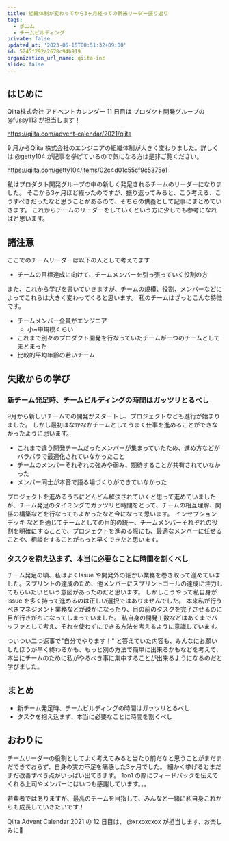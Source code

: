 ```yaml
---
title: 組織体制が変わってから3ヶ月経っての新米リーダー振り返り
tags:
  - ポエム
  - チームビルディング
private: false
updated_at: '2023-06-15T00:51:32+09:00'
id: 5245f292a2678c94b919
organization_url_name: qiita-inc
slide: false
---
```

## はじめに

Qiita株式会社 アドベントカレンダー 11 日目は プロダクト開発グループの @fussy113 が担当します！

https://qiita.com/advent-calendar/2021/qiita

9 月からQiita 株式会社のエンジニアの組織体制が大きく変わりました。詳しくは @getty104 が記事を挙げているので気になる方は是非ご覧ください。

https://qiita.com/getty104/items/02c4d01c55cf9c5375e1

私はプロダクト開発グループの中の新しく発足されるチームのリーダーになりました。
そこから3ヶ月ほど経ったのですが、振り返ってみると、こう考える、こうすべきだったなと思うことがあるので、そちらの供養として記事にまとめていきます。
これからチームのリーダーをしていくという方に少しでも参考になればと思います。

## 諸注意

ここでのチームリーダーは以下の人として考えてます

- チームの目標達成に向けて、チームメンバーを引っ張っていく役割の方

また、これから学びを書いていきますが、チームの規模、役割、メンバーなどによってこれらは大きく変わってくると思います。
私のチームはざっとこんな特徴です。

- チームメンバー全員がエンジニア
  - 小~中規模くらい
- これまで別々のプロダクト開発を行なっていたチームが一つのチームとしてまとまった
- 比較的平均年齢の若いチーム

## 失敗からの学び

### 新チーム発足時、チームビルディングの時間はガッツリとるべし

9月から新しいチームでの開発がスタートし、プロジェクトなども進行が始まりました。
しかし最初はなかなかチームとしてうまく仕事を進めることができなかったように思います。

- これまで違う開発チームだったメンバーが集まっていたため、進め方などがバラバラで最適化されていなかったこと
- チームのメンバーそれぞれの強みや弱み、期待することが共有されていなかった
- メンバー同士が本音で語る場づくりができていなかった

プロジェクトを進めるうちにどんどん解決されていくと思って進めていましたが、チーム発足のタイミングでガッツリと時間をとって、チームの相互理解、関係の構築などを行なってもよかったなと今になって思います。
インセプションデッキ などを通じてチームとしての目的の統一、チームメンバーそれぞれの役割を明確にすることで、プロジェクトを進める際にも、最適なメンバーに任せることや、相談をすることがもっと早くできたと思います。

### タスクを抱え込まず、本当に必要なことに時間を割くべし

チーム発足の頃、私はよくIssue や開発外の細かい業務を巻き取って進めていました。スプリントの達成のため、他メンバーにスプリントゴールの達成に注力してもらいたいという意図があったのだと思います。
しかしこうやって私自身がIssue を多く持って進めるのは正しい選択ではありませんでした。
本来私が行うべきマネジメント業務などが疎かになったり、目の前のタスクを完了させるのに目が行きがちになってしまっていました。
私自身の開発工数などはあくまでバッファとして考え、それを使わずにできる方法を考えるように意識しています。

ついつい二つ返事で"自分でやります！" と答えていた内容も、みんなにお願いしたほうが早く終わるかも、もっと別の方法で簡単に出来るかもなどを考えて、本当にチームのために私がやるべき事に集中することが出来るようになるのだと学びました。

## まとめ

- 新チーム発足時、チームビルディングの時間はガッツリとるべし
- タスクを抱え込まず、本当に必要なことに時間を割くべし

## おわりに

チームリーダーの役割としてよく考えてみると当たり前だなと思うことがまだまだできておらず、自身の実力不足を痛感した3ヶ月でした。
細かく挙げるとまだまだ改善すべき点がいっぱい出てきます。
1on1 の際にフィードバックを伝えてくれる上司やメンバーにはいつも感謝しています。。。

若輩者ではありますが、最高のチームを目指して、みんなと一緒に私自身これからも成長していきたいです！

Qiita Advent Calendar 2021 の 12 日目は、 @xrxoxcxox が担当します、お楽しみに:christmas_tree:
